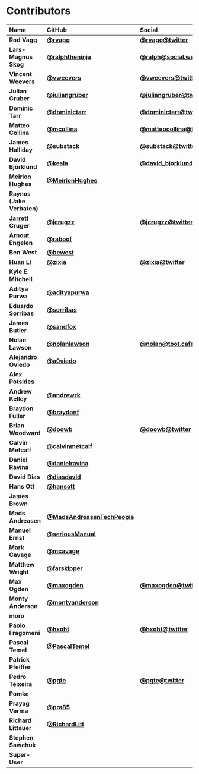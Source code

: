 # Contributors

| Name | GitHub | Social |
| :--- | :--- | :--- |
| **Rod Vagg** | [**@rvagg**](https://github.com/rvagg) | [**@rvagg@twitter**](https://twitter.com/rvagg) |
| **Lars-Magnus Skog** | [**@ralphtheninja**](https://github.com/ralphtheninja) | [**@ralph@social.weho.st**](https://social.weho.st/@ralph) |
| **Vincent Weevers** | [**@vweevers**](https://github.com/vweevers) | [**@vweevers@twitter**](https://twitter.com/vweevers) |
| **Julian Gruber** | [**@juliangruber**](https://github.com/juliangruber) | [**@juliangruber@twitter**](https://twitter.com/juliangruber) |
| **Dominic Tarr** | [**@dominictarr**](https://github.com/dominictarr) | [**@dominictarr@twitter**](https://twitter.com/dominictarr) |
| **Matteo Collina** | [**@mcollina**](https://github.com/mcollina) | [**@matteocollina@twitter**](https://twitter.com/matteocollina) |
| **James Halliday** | [**@substack**](https://github.com/substack) | [**@substack@twitter**](https://twitter.com/substack) |
| **David Björklund** | [**@kesla**](https://github.com/kesla) | [**@david\_bjorklund@twitter**](https://twitter.com/david_bjorklund) |
| **Meirion Hughes** | [**@MeirionHughes**](https://github.com/MeirionHughes) |  |
| **Raynos \(Jake Verbaten\)** |  |  |
| **Jarrett Cruger** | [**@jcrugzz**](https://github.com/jcrugzz) | [**@jcrugzz@twitter**](https://twitter.com/jcrugzz) |
| **Arnout Engelen** | [**@raboof**](https://github.com/raboof) |  |
| **Ben West** | [**@bewest**](https://github.com/bewest) |  |
| **Huan LI** | [**@zixia**](https://github.com/zixia) | [**@zixia@twitter**](https://twitter.com/zixia) |
| **Kyle E. Mitchell** |  |  |
| **Aditya Purwa** | [**@adityapurwa**](https://github.com/adityapurwa) |  |
| **Eduardo Sorribas** | [**@sorribas**](https://github.com/sorribas) |  |
| **James Butler** | [**@sandfox**](https://github.com/sandfox) |  |
| **Nolan Lawson** | [**@nolanlawson**](https://github.com/nolanlawson) | [**@nolan@toot.cafe**](https://toot.cafe/@nolan) |
| **Alejandro Oviedo** | [**@a0viedo**](https://github.com/a0viedo) |  |
| **Alex Potsides** |  |  |
| **Andrew Kelley** | [**@andrewrk**](https://github.com/andrewrk) |  |
| **Braydon Fuller** | [**@braydonf**](https://github.com/braydonf) |  |
| **Brian Woodward** | [**@doowb**](https://github.com/doowb) | [**@doowb@twitter**](https://twitter.com/doowb) |
| **Calvin Metcalf** | [**@calvinmetcalf**](https://github.com/calvinmetcalf) |  |
| **Daniel Ravina** | [**@danielravina**](https://github.com/danielravina) |  |
| **David Dias** | [**@diasdavid**](https://github.com/diasdavid) |  |
| **Hans Ott** | [**@hansott**](https://github.com/hansott) |  |
| **James Brown** |  |  |
| **Mads Andreasen** | [**@MadsAndreasenTechPeople**](https://github.com/MadsAndreasenTechPeople) |  |
| **Manuel Ernst** | [**@seriousManual**](https://github.com/seriousManual) |  |
| **Mark Cavage** | [**@mcavage**](https://github.com/mcavage) |  |
| **Matthew Wright** | [**@farskipper**](https://github.com/farskipper) |  |
| **Max Ogden** | [**@maxogden**](https://github.com/maxogden) | [**@maxogden@twitter**](https://twitter.com/maxogden) |
| **Monty Anderson** | [**@montyanderson**](https://github.com/montyanderson) |  |
| **moro** |  |  |
| **Paolo Fragomeni** | [**@hxoht**](https://github.com/hxoht) | [**@hxoht@twitter**](https://twitter.com/hxoht) |
| **Pascal Temel** | [**@PascalTemel**](https://github.com/PascalTemel) |  |
| **Patrick Pfeiffer** |  |  |
| **Pedro Teixeira** | [**@pgte**](https://github.com/pgte) | [**@pgte@twitter**](https://twitter.com/pgte) |
| **Pomke** |  |  |
| **Prayag Verma** | [**@pra85**](https://github.com/pra85) |  |
| **Richard Littauer** | [**@RichardLitt**](https://github.com/RichardLitt) |  |
| **Stephen Sawchuk** |  |  |
| **Super-User** |  |  |

